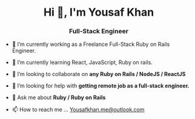 <h1 align="center">Hi 👋, I'm Yousaf Khan</h1>
<h3 align="center">Full-Stack Engineer</h3>

- 🔭 I’m currently working as a Freelance Full-Stack Ruby on Rails Engineer.

- 🌱 I’m currently learning React, JavaScript, Ruby on rails.

- 👯 I’m looking to collaborate on **any Ruby on Rails / NodeJS / ReactJS**

- 🤝 I’m looking for help with **getting remote job as a full-stack engineer.**

- 💬 Ask me about **Ruby / Ruby on Rails**

- 📫 How to reach me ... Yousafkhan.me@outlook.com

<!---
Youxaf-khan/Youxaf-khan is a ✨ special ✨ repository because its `README.md` (this file) appears on your GitHub profile.
You can click the Preview link to take a look at your changes.
--->
